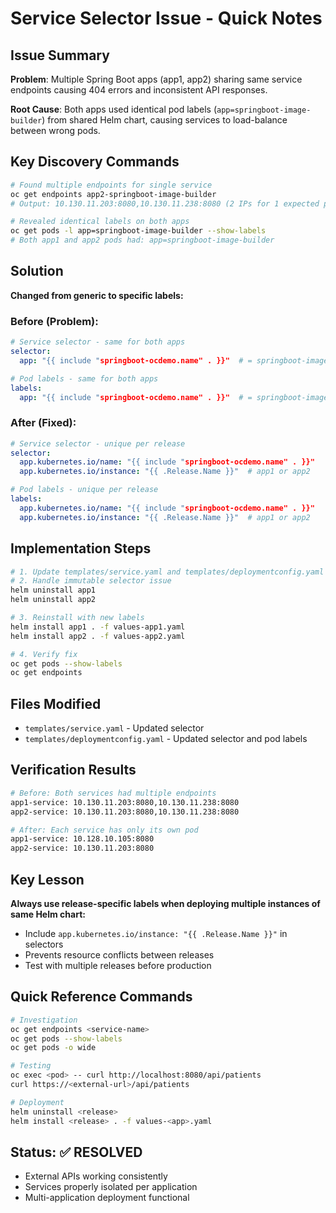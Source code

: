 # Service Selector Issue - Quick Notes

## Issue Summary
**Problem**: Multiple Spring Boot apps (app1, app2) sharing same service endpoints causing 404 errors and inconsistent API responses.

**Root Cause**: Both apps used identical pod labels (`app=springboot-image-builder`) from shared Helm chart, causing services to load-balance between wrong pods.

## Key Discovery Commands
```bash
# Found multiple endpoints for single service
oc get endpoints app2-springboot-image-builder
# Output: 10.130.11.203:8080,10.130.11.238:8080 (2 IPs for 1 expected pod)

# Revealed identical labels on both apps
oc get pods -l app=springboot-image-builder --show-labels
# Both app1 and app2 pods had: app=springboot-image-builder
```

## Solution
**Changed from generic to specific labels:**

### Before (Problem):
```yaml
# Service selector - same for both apps
selector:
  app: "{{ include "springboot-ocdemo.name" . }}"  # = springboot-image-builder

# Pod labels - same for both apps  
labels:
  app: "{{ include "springboot-ocdemo.name" . }}"  # = springboot-image-builder
```

### After (Fixed):
```yaml
# Service selector - unique per release
selector:
  app.kubernetes.io/name: "{{ include "springboot-ocdemo.name" . }}"
  app.kubernetes.io/instance: "{{ .Release.Name }}"  # app1 or app2

# Pod labels - unique per release
labels:
  app.kubernetes.io/name: "{{ include "springboot-ocdemo.name" . }}"
  app.kubernetes.io/instance: "{{ .Release.Name }}"  # app1 or app2
```

## Implementation Steps
```bash
# 1. Update templates/service.yaml and templates/deploymentconfig.yaml
# 2. Handle immutable selector issue
helm uninstall app1
helm uninstall app2

# 3. Reinstall with new labels
helm install app1 . -f values-app1.yaml
helm install app2 . -f values-app2.yaml

# 4. Verify fix
oc get pods --show-labels
oc get endpoints
```

## Files Modified
- `templates/service.yaml` - Updated selector
- `templates/deploymentconfig.yaml` - Updated selector and pod labels

## Verification Results
```bash
# Before: Both services had multiple endpoints
app1-service: 10.130.11.203:8080,10.130.11.238:8080
app2-service: 10.130.11.203:8080,10.130.11.238:8080

# After: Each service has only its own pod
app1-service: 10.128.10.105:8080
app2-service: 10.130.11.203:8080
```

## Key Lesson
**Always use release-specific labels when deploying multiple instances of same Helm chart:**
- Include `app.kubernetes.io/instance: "{{ .Release.Name }}"` in selectors
- Prevents resource conflicts between releases
- Test with multiple releases before production

## Quick Reference Commands
```bash
# Investigation
oc get endpoints <service-name>
oc get pods --show-labels
oc get pods -o wide

# Testing
oc exec <pod> -- curl http://localhost:8080/api/patients
curl https://<external-url>/api/patients

# Deployment
helm uninstall <release>
helm install <release> . -f values-<app>.yaml
```

## Status: ✅ RESOLVED
- External APIs working consistently
- Services properly isolated per application
- Multi-application deployment functional
